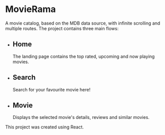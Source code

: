 # MovieRama

A movie catalog, based on the MDB data source, with infinite scrolling and multiple routes.
The project contains three main flows:

- ## Home
  The landing page contains the top rated, upcoming and now playing movies.
- ## Search
  Search for your favourite movie here!
- ## Movie
  Displays the selected movie's details, reviews and similar movies.

This project was created using React.
